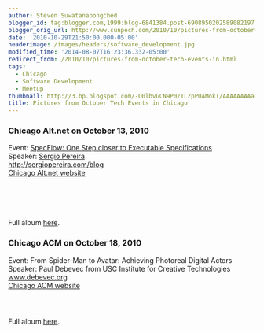 ```yaml
---
author: Steven Suwatanapongched
blogger_id: tag:blogger.com,1999:blog-6841384.post-6908950202589082197
blogger_orig_url: http://www.sunpech.com/2010/10/pictures-from-october-tech-events-in.html
date: '2010-10-29T21:50:00.000-05:00'
headerimage: /images/headers/software_development.jpg
modified_time: '2014-08-07T16:23:36.332-05:00'
redirect_from: /2010/10/pictures-from-october-tech-events-in.html
tags:
  - Chicago
  - Software Development
  - Meetup
thumbnail: http://3.bp.blogspot.com/-O0lbvGCN9P0/TLZpPDAMokI/AAAAAAAAa1Y/p3lDcp2iYAk/s600/IMG_3133.jpg
title: Pictures from October Tech Events in Chicago
---
```



### Chicago Alt.net on October 13, 2010

Event: <a href="http://chicagoalt.net/event/october-2010-meeting-specflow--one-step-closer-to-executable-specifications">SpecFlow: One Step closer to Executable Specifications</a><br />
Speaker: <a href="http://twitter.com/sergiopereira">Sergio Pereira</a><br />
<a href="http://sergiopereira.com/blog">http://sergiopereira.com/blog</a><br />
<a href="http://chicagoalt.net/">Chicago Alt.net website</a><br />

<a href="http://3.bp.blogspot.com/-O0lbvGCN9P0/TLZpPDAMokI/AAAAAAAAa1Y/p3lDcp2iYAk/s600/IMG_3133.jpg" alt="" ><img   border="0"  src="http://3.bp.blogspot.com/-O0lbvGCN9P0/TLZpPDAMokI/AAAAAAAAa1Y/p3lDcp2iYAk/s320/IMG_3133.jpg" alt=""  /></a>

<a href="http://3.bp.blogspot.com/-5PACEHoEFxc/TLZpVg6Bd7I/AAAAAAAAa1o/PhYzORerEqk/s600/IMG_3135.jpg" alt="" ><img   border="0"  src="http://3.bp.blogspot.com/-5PACEHoEFxc/TLZpVg6Bd7I/AAAAAAAAa1o/PhYzORerEqk/s320/IMG_3135.jpg" alt=""  /></a>

<a href="http://3.bp.blogspot.com/-JvK_F14zty4/TLZpYUYRa1I/AAAAAAAAa1w/I7GSbKGXPsg/s600/IMG_3136.jpg" alt="" ><img   border="0"  src="http://3.bp.blogspot.com/-JvK_F14zty4/TLZpYUYRa1I/AAAAAAAAa1w/I7GSbKGXPsg/s320/IMG_3136.jpg" alt=""  /></a>

<a href="http://3.bp.blogspot.com/-WNcy9xV6sHA/TLZtJ8aNlzI/AAAAAAAAa2Y/9d_T0T3ptTc/s600/IMG_3139.jpg" alt="" ><img   border="0"  src="http://3.bp.blogspot.com/-WNcy9xV6sHA/TLZtJ8aNlzI/AAAAAAAAa2Y/9d_T0T3ptTc/s320/IMG_3139.jpg" alt=""  /></a>

<a href="http://2.bp.blogspot.com/-Jngut6fkkYA/TLZtP-k4TkI/AAAAAAAAa2o/UWX5xNAw1vE/s600/IMG_3141.jpg" alt="" ><img   border="0"  src="http://2.bp.blogspot.com/-Jngut6fkkYA/TLZtP-k4TkI/AAAAAAAAa2o/UWX5xNAw1vE/s320/IMG_3141.jpg" alt=""  /></a>

Full album <a href="http://picasaweb.google.com/sunpech/2010OctoberChicagoAltNetSergioPereiraOnSpecflow">here</a>.

### Chicago ACM on October 18, 2010

Event: From Spider-Man to Avatar: Achieving Photoreal Digital Actors<br />
Speaker: Paul Debevec from USC Institute for Creative Technologies <br />
<a href="http://www.debevec.org/">www.debevec.org</a><br />
<a href="http://www.chicagoacm.org/">Chicago ACM website</a>

<a href="http://1.bp.blogspot.com/-oN1kNikh-Ug/TL1Bb7QQjsI/AAAAAAAAbXs/xgLPzA0AYjI/s600/IMG_20101018_170343.jpg" alt="" ><img   border="0" src="http://1.bp.blogspot.com/-oN1kNikh-Ug/TL1Bb7QQjsI/AAAAAAAAbXs/xgLPzA0AYjI/s320/IMG_20101018_170343.jpg" alt=""  /></a>

<a href="http://3.bp.blogspot.com/-QrBl9nwv1Ck/TL1Bd2J8sjI/AAAAAAAAbX0/vnAl1TvWg14/s600/IMG_20101018_170417.jpg" alt="" ><img   border="0" src="http://3.bp.blogspot.com/-QrBl9nwv1Ck/TL1Bd2J8sjI/AAAAAAAAbX0/vnAl1TvWg14/s320/IMG_20101018_170417.jpg" alt=""  /></a>

<a href="http://4.bp.blogspot.com/-a0R4chSMIpI/TL1BhOncOoI/AAAAAAAAbYE/go5UOZKkVc0/s600/IMG_20101018_170844.jpg" alt="" ><img   border="0" src="http://4.bp.blogspot.com/-a0R4chSMIpI/TL1BhOncOoI/AAAAAAAAbYE/go5UOZKkVc0/s320/IMG_20101018_170844.jpg" alt=""  /></a>

Full album <a href="http://picasaweb.google.com/sunpech/ChicagoACM">here</a>.